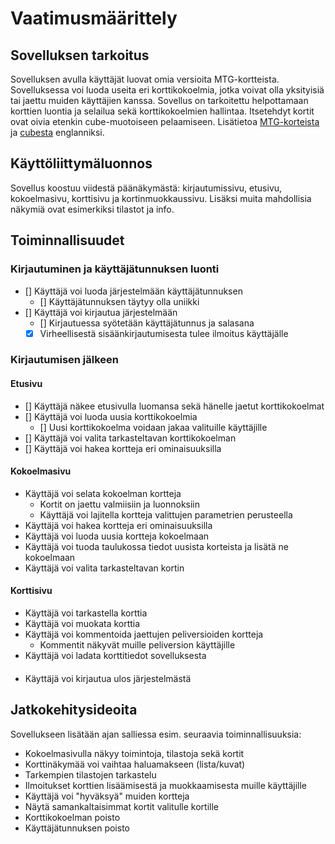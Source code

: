 # Vaatimusmäärittely

## Sovelluksen tarkoitus

Sovelluksen avulla käyttäjät luovat omia versioita MTG-kortteista. Sovelluksessa voi luoda useita eri korttikokoelmia, jotka voivat olla yksityisiä tai jaettu muiden käyttäjien kanssa. Sovellus on tarkoitettu helpottamaan korttien luontia ja selailua sekä korttikokoelmien hallintaa. Itsetehdyt kortit ovat oivia etenkin cube-muotoiseen pelaamiseen. Lisätietoa [MTG-korteista](https://mtg.fandom.com/wiki/Card_type) ja [cubesta](https://mtg.fandom.com/wiki/Cube_Draft) englanniksi.

## Käyttöliittymäluonnos

Sovellus koostuu viidestä päänäkymästä: kirjautumissivu, etusivu, kokoelmasivu, korttisivu ja kortinmuokkaussivu. Lisäksi muita mahdollisia näkymiä ovat esimerkiksi tilastot ja info.

## Toiminnallisuudet

### Kirjautuminen ja käyttäjätunnuksen luonti

- [] Käyttäjä voi luoda järjestelmään käyttäjätunnuksen
  -  [] Käyttäjätunnuksen täytyy olla uniikki
- [] Käyttäjä voi kirjautua järjestelmään
  - [] Kirjautuessa syötetään käyttäjätunnus ja salasana
  - [x] Virheellisestä sisäänkirjautumisesta tulee ilmoitus käyttäjälle

### Kirjautumisen jälkeen

#### Etusivu

- [] Käyttäjä näkee etusivulla luomansa sekä hänelle jaetut korttikokoelmat
- [] Käyttäjä voi luoda uusia korttikokoelmia
  - [] Uusi korttikokoelma voidaan jakaa valituille käyttäjille
- [] Käyttäjä voi valita tarkasteltavan korttikokoelman
- [] Käyttäjä voi hakea kortteja eri ominaisuuksilla

#### Kokoelmasivu

- Käyttäjä voi selata kokoelman kortteja
  - Kortit on jaettu valmiisiin ja luonnoksiin 
  - Käyttäjä voi lajitella kortteja valittujen parametrien perusteella
- Käyttäjä voi hakea kortteja eri ominaisuuksilla
- Käyttäjä voi luoda uusia kortteja kokoelmaan
- Käyttäjä voi tuoda taulukossa tiedot uusista korteista ja lisätä ne kokoelmaan
- Käyttäjä voi valita tarkasteltavan kortin

#### Korttisivu

- Käyttäjä voi tarkastella korttia
- Käyttäjä voi muokata korttia
- Käyttäjä voi kommentoida jaettujen peliversioiden kortteja
  - Kommentit näkyvät muille peliversion käyttäjille
- Käyttäjä voi ladata korttitiedot sovelluksesta

####

- Käyttäjä voi kirjautua ulos järjestelmästä

## Jatkokehitysideoita

Sovellukseen lisätään ajan salliessa esim. seuraavia toiminnallisuuksia:

- Kokoelmasivulla näkyy toimintoja, tilastoja sekä kortit
- Korttinäkymää voi vaihtaa haluamakseen (lista/kuvat) 
- Tarkempien tilastojen tarkastelu
- Ilmoitukset korttien lisäämisestä ja muokkaamisesta muille käyttäjille
- Käyttäjä voi "hyväksyä" muiden kortteja
- Näytä samankaltaisimmat kortit valitulle kortille
- Korttikokoelman poisto
- Käyttäjätunnuksen poisto

